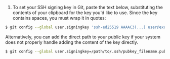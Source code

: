 1. To set your SSH signing key in Git, paste the text below, substituting the contents of your clipboard for the key you'd like to use. Since the key contains spaces, you must wrap it in quotes:
  ```bash
  $ git config --global user.signingkey 'ssh-ed25519 AAAAC3(...) user@example.com'
  ```

Alternatively, you can add the direct path to your public key if your system does not properly handle adding the content of the key directly.
  ```bash
  $ git config --global user.signingkey=/path/to/.ssh/pubkey_filename.pub
  ```